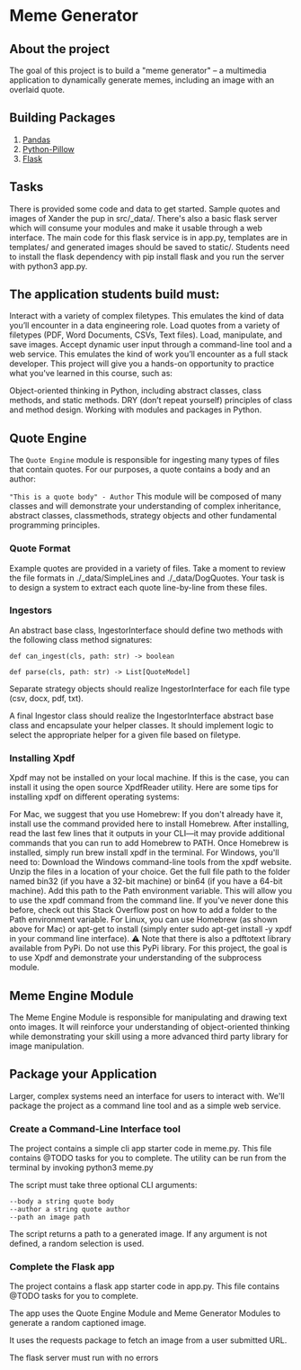 # Meme Generator
## About the project
The goal of this project is to build a "meme generator" – a multimedia application to dynamically generate memes, 
including an image with an overlaid quote.
## Building Packages
1. [Pandas](https://pandas.pydata.org/)
2. [Python-Pillow](https://python-pillow.org/)
3. [Flask](https://flask.palletsprojects.com/en/2.2.x/)
## Tasks
There is provided some code and data to get started. Sample quotes and images of Xander the pup in src/_data/.
There's also a basic flask server which will consume your modules and make it usable through a web interface. 
The main code for this flask service is in app.py, 
templates are in templates/ and generated images should be saved to static/. 
Students need to install the flask dependency with pip install flask and you run the server with python3 app.py.

## The application students build must:
Interact with a variety of complex filetypes. This emulates the kind of data you’ll encounter in a data engineering role.
Load quotes from a variety of filetypes (PDF, Word Documents, CSVs, Text files).
Load, manipulate, and save images.
Accept dynamic user input through a command-line tool and a web service. 
This emulates the kind of work you’ll encounter as a full stack developer.
This project will give you a hands-on opportunity to practice what you've learned in this course, such as:

Object-oriented thinking in Python, including abstract classes, class methods, and static methods.
DRY (don’t repeat yourself) principles of class and method design.
Working with modules and packages in Python.

## Quote Engine
The `Quote Engine` module is responsible for ingesting many types of files that contain quotes. For our purposes, a quote contains a body and an author:

`"This is a quote body" - Author`
This module will be composed of many classes and will demonstrate your understanding of complex inheritance, abstract classes, classmethods, strategy objects and other fundamental programming principles.

### Quote Format
Example quotes are provided in a variety of files. Take a moment to review the file formats in ./_data/SimpleLines and ./_data/DogQuotes. Your task is to design a system to extract each quote line-by-line from these files.

### Ingestors
An abstract base class, IngestorInterface should define two methods with the following class method signatures:

`def can_ingest(cls, path: str) -> boolean`

`def parse(cls, path: str) -> List[QuoteModel]`

Separate strategy objects should realize IngestorInterface for each file type (csv, docx, pdf, txt).

A final Ingestor class should realize the IngestorInterface abstract base class and encapsulate your helper classes. It should implement logic to select the appropriate helper for a given file based on filetype.

### Installing Xpdf
Xpdf may not be installed on your local machine. If this is the case, you can install it using the open source XpdfReader utility. Here are some tips for installing xpdf on different operating systems:

For Mac, we suggest that you use Homebrew:
If you don't already have it, install use the command provided here to install Homebrew. After installing, read the last few lines that it outputs in your CLI—it may provide additional commands that you can run to add Homebrew to PATH.
Once Homebrew is installed, simply run brew install xpdf in the terminal.
For Windows, you'll need to:
Download the Windows command-line tools from the xpdf website.
Unzip the files in a location of your choice.
Get the full file path to the folder named bin32 (if you have a 32-bit machine) or bin64 (if you have a 64-bit machine).
Add this path to the Path environment variable. This will allow you to use the xpdf command from the command line. If you've never done this before, check out this Stack Overflow post on how to add a folder to the Path environment variable.
For Linux, you can use Homebrew (as shown above for Mac) or apt-get to install (simply enter sudo apt-get install -y xpdf in your command line interface).
⚠️ Note that there is also a pdftotext library available from PyPi. Do not use this PyPi library. For this project, the goal is to use Xpdf and demonstrate your understanding of the subprocess module.

## Meme Engine Module
The Meme Engine Module is responsible for manipulating and drawing text onto images. It will reinforce your understanding of object-oriented thinking while demonstrating your skill using a more advanced third party library for image manipulation.

## Package your Application
Larger, complex systems need an interface for users to interact with. We'll package the project as a command line tool and as a simple web service.

### Create a Command-Line Interface tool
The project contains a simple cli app starter code in meme.py. This file contains @TODO tasks for you to complete. The utility can be run from the terminal by invoking python3 meme.py

The script must take three optional CLI arguments:
```
--body a string quote body
--author a string quote author
--path an image path
```
The script returns a path to a generated image. If any argument is not defined, a random selection is used.

### Complete the Flask app
The project contains a flask app starter code in app.py. This file contains @TODO tasks for you to complete.

The app uses the Quote Engine Module and Meme Generator Modules to generate a random captioned image.

It uses the requests package to fetch an image from a user submitted URL.

The flask server must run with no errors
